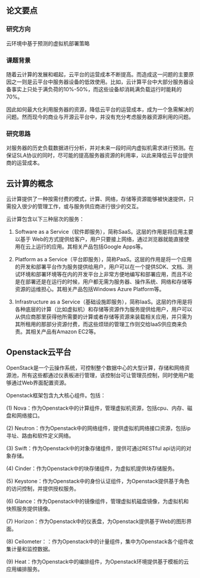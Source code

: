 ## 论文要点

### 研究方向

云环境中基于预测的虚拟机部署策略

### 课题背景

随着云计算的发展和崛起，云平台的运营成本不断提高。而造成这一问题的主要原因之一则是云平台中服务器设备的低效使用。比如，云计算平台中大部分服务器设备事实上只处于满负荷的10%-50%，而这些设备却消耗满负载运行时能耗的70%。

因此如何最大化利用服务器的资源，降低云平台的运营成本，成为一个急需解决的问题。然而现今的商业与开源云平台中，并没有充分考虑服务器资源利用的问题。

### 研究思路

对服务器的历史负载数据进行分析，并对未来一段时间内虚拟机需求进行预测。在保证SLA协议的同时，尽可能的提高服务器资源的利用率，以此来降低云平台提供商的运营成本。







## 云计算的概念

云计算提供了一种按需付费的模式，计算、网络，存储等资源能够被快速提供，只需投入很少的管理工作，或与服务供应商进行很少的交互。

云计算包含以下三种层次的服务：

1. Software as a Service（软件即服务），简称SaaS。这层的作用是将应用主要以基于 Web的方式提供给客户，用户只要接上网络，通过浏览器就能直接使用在云上运行的应用。其相关产品包括Google Apps等。   

2. Platform as a Service（平台即服务），简称PaaS。这层的作用是将一个应用的开发和部署平台作为服务提供给用户，用户可以在一个提供SDK、文档、测试环境和部署环境等在内的开发平台上非常方便地编写和部署应用，而且不论是在部署还是在运行的时候，用户都无需为服务器、操作系统、网络和存储等资源的运维担心。其相关产品包括Windows Azure Platform等。

3. Infrastructure as a Service（基础设施即服务），简称IaaS。这层的作用是将各种底层的计算（比如虚拟机）和存储等资源作为服务提供给用户，用户可以从供应商那里获得他所需要的计算或者存储等资源来装载相关应用，并只需为其所租用的那部分资源付费，而这些烦琐的管理工作则交给IaaS供应商来负责。其相关产品有Amazon EC2等。



## Openstack云平台

OpenStack是一个云操作系统，可控制整个数据中心的大型计算，存储和网络资源池，所有这些都通过仪表板进行管理，该控制台可让管理员控制，同时使用户能够通过Web界面配置资源。

Openstack框架包含九大核心组件。包括：

(1) Nova：作为Openstack中的计算组件，管理虚拟机资源，包括cpu、内存、磁盘和网络接口。

(2) Neutron：作为Openstack中的网络组件，提供虚拟机网络接口资源，包括ip寻址、路由和软件定义网络。

(3) Swift：作为Openstack中的对象存储组件，提供可通过RESTful api访问的对象存储。

(4) Cinder：作为Openstack中的块存储组件，为虚拟机提供块存储服务。

(5) Keystone：作为Openstack中的身份认证组件，为Openstack提供基于角色的访问控制，并提供授权服务。

(6) Glance：作为Openstack中的镜像组件，管理虚拟机磁盘镜像，为虚拟机和快照服务提供镜像。

(7) Horizon：作为Openstack中的仪表盘，为Openstack提供基于Web的图形界面。

(8) Ceilometer：：作为Openstack中的计量组件，集中为Openstack各个组件收集计量和监控数据。

(9) Heat：作为Openstack中的编排组件，为Openstack环境提供基于模板的云应用编排服务。